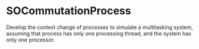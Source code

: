 # SOCommutationProcess
Develop the context change of processes to simulate a multitasking system, assuming that process has only one processing thread, and the system has only one processor.
